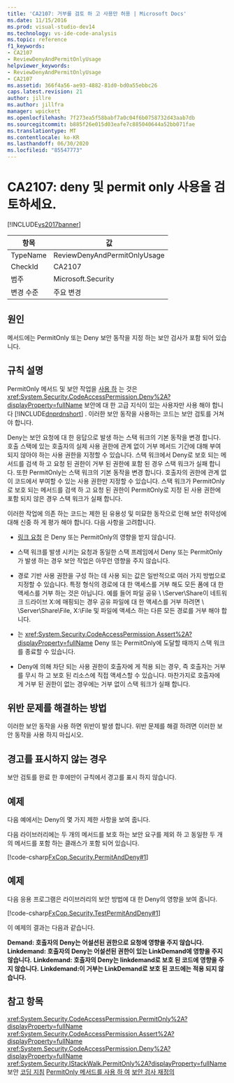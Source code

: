 ```yaml
---
title: 'CA2107: 거부를 검토 하 고 사용만 허용 | Microsoft Docs'
ms.date: 11/15/2016
ms.prod: visual-studio-dev14
ms.technology: vs-ide-code-analysis
ms.topic: reference
f1_keywords:
- CA2107
- ReviewDenyAndPermitOnlyUsage
helpviewer_keywords:
- ReviewDenyAndPermitOnlyUsage
- CA2107
ms.assetid: 366f4a56-ae93-4882-81d0-bd0a55ebbc26
caps.latest.revision: 21
author: jillre
ms.author: jillfra
manager: wpickett
ms.openlocfilehash: 7f273ea5f58babf7a0c04f6b0758732d43aab7db
ms.sourcegitcommit: b885f26e015d03eafe7c885040644a52bb071fae
ms.translationtype: MT
ms.contentlocale: ko-KR
ms.lasthandoff: 06/30/2020
ms.locfileid: "85547773"
---
```

# <a name="ca2107-review-deny-and-permit-only-usage"></a>CA2107: deny 및 permit only 사용을 검토하세요.
[!INCLUDE[vs2017banner](../includes/vs2017banner.md)]

|항목|값|
|-|-|
|TypeName|ReviewDenyAndPermitOnlyUsage|
|CheckId|CA2107|
|범주|Microsoft.Security|
|변경 수준|주요 변경|

## <a name="cause"></a>원인
 메서드에는 PermitOnly 또는 Deny 보안 동작을 지정 하는 보안 검사가 포함 되어 있습니다.

## <a name="rule-description"></a>규칙 설명
 PermitOnly 메서드 및 보안 작업을 [사용 하](https://msdn.microsoft.com/8c7bdb7f-882f-45b7-908c-6cbaa1767649) 는 것은 <xref:System.Security.CodeAccessPermission.Deny%2A?displayProperty=fullName> 보안에 대 한 고급 지식이 있는 사용자만 사용 해야 합니다 [!INCLUDE[dnprdnshort](../includes/dnprdnshort-md.md)] . 이러한 보안 동작을 사용하는 코드는 보안 검토를 거쳐야 합니다.

 Deny는 보안 요청에 대 한 응답으로 발생 하는 스택 워크의 기본 동작을 변경 합니다. 호출 스택에 있는 호출자의 실제 사용 권한에 관계 없이 거부 메서드 기간에 대해 부여 되지 않아야 하는 사용 권한을 지정할 수 있습니다. 스택 워크에서 Deny로 보호 되는 메서드를 검색 하 고 요청 된 권한이 거부 된 권한에 포함 된 경우 스택 워크가 실패 합니다. 또한 PermitOnly는 스택 워크의 기본 동작을 변경 합니다. 호출자의 권한에 관계 없이 코드에서 부여할 수 있는 사용 권한만 지정할 수 있습니다. 스택 워크가 PermitOnly로 보호 되는 메서드를 검색 하 고 요청 된 권한이 PermitOnly로 지정 된 사용 권한에 포함 되지 않은 경우 스택 워크가 실패 합니다.

 이러한 작업에 의존 하는 코드는 제한 된 유용성 및 미묘한 동작으로 인해 보안 취약성에 대해 신중 하 게 평가 해야 합니다. 다음 사항을 고려합니다.

- [링크 요청](https://msdn.microsoft.com/library/a33fd5f9-2de9-4653-a4f0-d9df25082c4d) 은 Deny 또는 PermitOnly의 영향을 받지 않습니다.

- 스택 워크를 발생 시키는 요청과 동일한 스택 프레임에서 Deny 또는 PermitOnly가 발생 하는 경우 보안 작업은 아무런 영향을 주지 않습니다.

- 경로 기반 사용 권한을 구성 하는 데 사용 되는 값은 일반적으로 여러 가지 방법으로 지정할 수 있습니다. 특정 형식의 경로에 대 한 액세스를 거부 해도 모든 폼에 대 한 액세스를 거부 하는 것은 아닙니다. 예를 들어 파일 공유 \\ \Server\Share이 네트워크 드라이브 X:에 매핑되는 경우 공유 파일에 대 한 액세스를 거부 하려면 \\ \Server\Share\File, X:\File 및 파일에 액세스 하는 다른 모든 경로를 거부 해야 합니다.

- 는 <xref:System.Security.CodeAccessPermission.Assert%2A?displayProperty=fullName> Deny 또는 PermitOnly에 도달할 때까지 스택 워크를 종료할 수 있습니다.

- Deny에 의해 차단 되는 사용 권한이 호출자에 게 적용 되는 경우, 즉 호출자는 거부를 무시 하 고 보호 된 리소스에 직접 액세스할 수 있습니다. 마찬가지로 호출자에 게 거부 된 권한이 없는 경우에는 거부 없이 스택 워크가 실패 합니다.

## <a name="how-to-fix-violations"></a>위반 문제를 해결하는 방법
 이러한 보안 동작을 사용 하면 위반이 발생 합니다. 위반 문제를 해결 하려면 이러한 보안 동작을 사용 하지 마십시오.

## <a name="when-to-suppress-warnings"></a>경고를 표시하지 않는 경우
 보안 검토를 완료 한 후에만이 규칙에서 경고를 표시 하지 않습니다.

## <a name="example"></a>예제
 다음 예에서는 Deny의 몇 가지 제한 사항을 보여 줍니다.

 다음 라이브러리에는 두 개의 메서드를 보호 하는 보안 요구를 제외 하 고 동일한 두 개의 메서드를 포함 하는 클래스가 포함 되어 있습니다.

 [!code-csharp[FxCop.Security.PermitAndDeny#1](../snippets/csharp/VS_Snippets_CodeAnalysis/FxCop.Security.PermitAndDeny/cs/FxCop.Security.PermitAndDeny.cs#1)]

## <a name="example"></a>예제
 다음 응용 프로그램은 라이브러리의 보안 방법에 대 한 Deny의 영향을 보여 줍니다.

 [!code-csharp[FxCop.Security.TestPermitAndDeny#1](../snippets/csharp/VS_Snippets_CodeAnalysis/FxCop.Security.TestPermitAndDeny/cs/FxCop.Security.TestPermitAndDeny.cs#1)]

 이 예제의 결과는 다음과 같습니다.

 **Demand: 호출자의 Deny는 어설션된 권한으로 요청에 영향을 주지 않습니다.** 
 **Linkdemand: 호출자의 Deny는 어설션된 권한이 있는 LinkDemand에 영향을 주지 않습니다.** 
 **Linkdemand: 호출자의 Deny는 linkdemand로 보호 된 코드에 영향을 주지 않습니다.** 
 **Linkdemand:이 거부는 LinkDemand로 보호 된 코드에는 적용 되지 않습니다.**
## <a name="see-also"></a>참고 항목
 <xref:System.Security.CodeAccessPermission.PermitOnly%2A?displayProperty=fullName> <xref:System.Security.CodeAccessPermission.Assert%2A?displayProperty=fullName>
 <xref:System.Security.CodeAccessPermission.Deny%2A?displayProperty=fullName>
 <xref:System.Security.IStackWalk.PermitOnly%2A?displayProperty=fullName>
 보안 [코딩 지침](https://msdn.microsoft.com/library/4f882d94-262b-4494-b0a6-ba9ba1f5f177) [PermitOnly 메서드를 사용 하 여](https://msdn.microsoft.com/8c7bdb7f-882f-45b7-908c-6cbaa1767649) [보안 검사 재정의](https://msdn.microsoft.com/4acdeff5-fc05-41bf-8505-7387cdbfca28)
